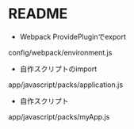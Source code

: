 # README

* Webpack ProvidePluginでexport

config/webpack/environment.js

* 自作スクリプトのimport

app/javascript/packs/application.js

* 自作スクリプト

app/javascript/packs/myApp.js
